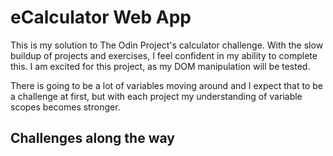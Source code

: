 # eCalculator Web App

This is my solution to The Odin Project's calculator challenge. With the slow buildup of projects and exercises, I feel confident in my ability to complete this. I am excited for this project, as my DOM manipulation will be tested.

There is going to be a lot of variables moving around and I expect that to be a challenge at first, but with each project my understanding of variable scopes becomes stronger.

## Challenges along the way